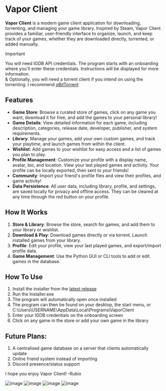 # Vapor Client

**Vapor Client** is a modern game client application for downloading, torrenting, and managing your game library. Inspired by Steam, Vapor Client provides a familiar, user-friendly interface to organize, launch, and keep track of your games, whether they are downloaded directly, torrented, or added manually.

> [!IMPORTANT]
> You will need IGDB API credentials. The program starts with an onboarding where you'll enter these credentials. Instructions will be displayed for more information. <br>
> & Optionally, you will need a torrent client if you intend on using the torrenting. I recommend [qBitTorrent](https://www.qbittorrent.org/download)

## Features

- **Game Store**: Browse a curated store of games, click on any game you want, download it for free, and add the games to your personal library!
- **Game Details**: View detailed information for each game, including description, categories, release date, developer, publisher, and system requirements.
- **Library**: Manage your games, add your own custom games, and track your playtime, and launch games from within the client.
- **Wishlist**: Add games to your wishlist for easy access and a list of games you plan to play.
- **Profile Management**: Customize your profile with a display name, avatar, bio, and location. View your last played games and activity. Your profile can be locally exported, then sent to your friends!
- **Community**: Import your friend's profile files and view their profiles, and game activity!
- **Data Persistence**: All user data, including library, profile, and settings, are saved locally for privacy and offline access. They can be cleared at any time through the red button on your profile.

## How It Works

1. **Store & Library**: Browse the store, search for games, and add them to your library or wishlist.
2. **Download & Play**: Download games directly or via torrent. Launch installed games from your library.
3. **Profile**: Edit your profile, view your last played games, and export/import profile data.
4. **Game Management**: Use the Python GUI or CLI tools to add or edit games in the database.

## How To Use

1. Install the installer from the [latest release](https://github.com/LeRubix/VaporClient/releases/latest)
2. Run the Installer.exe
3. The program will automatically open once installed
4. The program can then be found on your desktop, the start menu, or C:\Users\USERNAME\AppData\Local\Programs\VaporClient
5. Enter your IGDB credentials on the onboarding screen
6. Click on any game in the store or add your own game in the library

## Future Plans:
1. A centralised game database on a server that clients automatically update
2. Online friend system instead of importing
2. Discord presence/status support

I hope you enjoy Vapor Client!
-Rubix

![image](https://github.com/user-attachments/assets/1b47335d-10dc-4577-87e4-85ccda00b61c)
![image](https://github.com/user-attachments/assets/80253dc9-8b48-4c19-a3a5-d31806e3830b)
![image](https://github.com/user-attachments/assets/5948393f-b6cb-466a-ad1c-361711f8f11d)
![image](https://github.com/user-attachments/assets/b729f804-d19b-4450-bc79-b54d571acda6)
